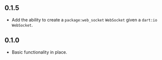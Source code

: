 ## 0.1.5

- Add the ability to create a `package:web_socket` `WebSocket` given a
  `dart:io` `WebSocket`.

## 0.1.0

- Basic functionality in place.
